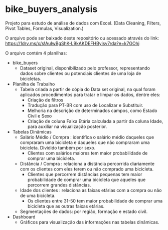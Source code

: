 # bike_buyers_analysis
Projeto para estudo de análise de dados com Excel. (Data Cleaning, Filters, Pivot Tables, Formulas, Visualization.)

O arquivo pode ser baixado deste repositório ou acessado através do link:
https://1drv.ms/x/s!AuIwBgShK-L9kAKDEFHByisv7rda?e=k7GOhj

O arquivo contém 4 planilhas:
- bike_buyers
  - Dataset original, disponibilizado pelo professor, representando dados sobre clientes ou potenciais clientes de uma loja de bicicletas.
- Planilha de Trabalho
  - Tabela criada a partir de cópia do Data set original, na qual foram aplicados procedimentos para tratar e limpar os dados, dentre eles:
    - Criação de filtros
    - Tradução para PT-BR com uso de Localizar e Substituir.
    - Melhoria na descrição de determinados campos, como Estado Civil e Sexo
    - Criação de coluna Faixa Etária calculada a partir da coluna Idade, para auxiliar na visualização posterior.
- Tabelas Dinâmicas
  - Salário Médio / Compra : identifica o salário médio daqueles que compraram uma bicicleta e daqueles que não compraram uma bicicleta. Dividido também por sexo.
    - Clientes com salários maiores tem maior probabilidade de comprar uma bicicleta.  
  - Distância / Compra : relaciona a distância percorrida diariamente com os clientes com eles terem ou não comprado uma bicicleta.
    - Clientes que percorrem distâncias pequenas tem maior probabilidade de comprar uma bicicleta que aqueles que percorrem grandes distâncias.
  - Idade dos clientes : relaciona as faixas etárias com a compra ou não de uma bicicleta.
    - Os clientes entre 31-50 tem maior probabilidade de comprar uma bicicleta que as outras faixas etárias.
  - Segmentações de dados: por região, formação e estado civil.
- Dashboard
  - Gráficos para visualização das informações nas tabelas dinâmicas. 

